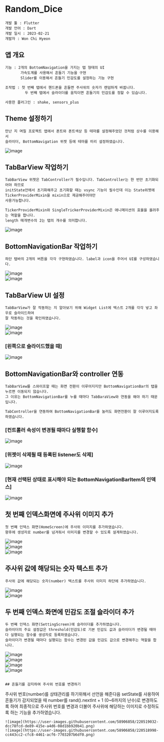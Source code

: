 # Random_Dice

```
개발 툴 : Flutter
개발 언어 : Dart
개발 일시 : 2023-02-21
개발자 : Won Chi Hyeon
```

## 앱 개요
```
기능 : 2개의 BottomNavigation을 가지는 탭 형태의 UI
       가속도계를 사용해서 흔들기 기능을 구현
       Slider를 이용해서 흔들기 민감도를 설정하는 기능 구현

조작법 : 첫 번째 탭에서 핸드폰을 흔들면 주사위의 숫자가 랜덤하게 바뀝니다.
         두 번째 탭에서 슬라이더를 움직이면 흔들기의 민감도를 정할 수 있습니다.

사용한 플러그인 : shake, sensors_plus
```

## Theme 설정하기
```
만난 지 며칠 프로젝트 앱에서 폰트와 폰트색상 등 테마를 설정해주었던 것처럼 상수를 이용해서
슬라이더, BottomNavigation 위젯 등에 테마를 미리 설정하였습니다.
```
![image](https://user-images.githubusercontent.com/58906858/220250888-223ae87e-e109-4548-bc09-d711bdfb09b2.png)

## TabBarView 작업하기
```
TabBarView 위젯은 TabController가 필수입니다. TabController는 한 번만 초기화되어야 하므로
initState안에서 초기화해주고 초기화할 때는 vsync 기능이 필수인데 이는 State위젯에 TickerProviderMixin을 mixin으로 제공해주어야만
사용가능합니다.

TickerProviderMixin와 SingleTrickerProviderMixin은 애니메이션의 효율을 올려주는 역할을 합니다.
length 매개변수의 2는 탭의 개수를 의미합니다.
```
![image](https://user-images.githubusercontent.com/58906858/220253253-06e2f0b7-fdcf-4665-ac40-9133f8c6826b.png)

## BottomNavigationBar 작업하기
```
하단 탭바의 2개의 버튼을 각각 구현하였습니다. label과 icon을 주어서 UI를 구성하였습니다.
```
![image](https://user-images.githubusercontent.com/58906858/220254350-001c88da-3ec9-4db0-8431-762690e92d39.png)   
![image](https://user-images.githubusercontent.com/58906858/220254392-452c63cd-659b-4f2e-9b5e-2e122fcde18f.png)


## TabBarView UI 설정
```
TabBarView가 잘 작동하는 지 알아보기 위해 Widget List에 텍스트 2개를 각각 넣고 좌우로 슬라이드하여
잘 작동하는 것을 확인하였습니다.
```
![image](https://user-images.githubusercontent.com/58906858/220254856-36b435c2-f137-445d-9b8d-b83d89ae74d6.png)   
![image](https://user-images.githubusercontent.com/58906858/220254880-29dd274c-4146-4448-83da-da21f22c8eb4.png)
### [왼쪽으로 슬라이드했을 때]
![image](https://user-images.githubusercontent.com/58906858/220254913-df569920-9028-4bf3-878b-152fe0c496f5.png)

## BottomNavigationBar와 controller 연동
```
TabBarView를 스와이프할 때는 화면 전환이 이루어지지만 BottomNavigationBar의 탭을 누르면 이동되지 않습니다.
그 이유는 BottomNavigationBar를 누를 때마다 TabBaraView와 연동을 해야 하기 때문입니다.

TabController을 연동하여 BottomNavigationBar를 눌러도 화면전환이 잘 이루어지도록 하였습니다.
```
### [컨트롤러 속성이 변경될 때마다 실행할 함수]
![image](https://user-images.githubusercontent.com/58906858/220511478-f7fd4435-3d62-4735-bb59-9f5a23ea668e.png)

### [위젯이 삭제될 때 등록된 listener도 삭제]
![image](https://user-images.githubusercontent.com/58906858/220511442-c396d152-1f07-4021-a610-f56a771d7b5d.png)

### [현재 선택된 상태로 표시해야 되는 BottomNavigationBarItem의 인덱스]
![image](https://user-images.githubusercontent.com/58906858/220511411-d0998b81-6cc2-499a-bcdd-4e32db556aaf.png)

## 첫 번째 인덱스화면에 주사위 이미지 추가
```
첫 번째 인덱스 화면(HomeScreen)에 주사위 이미지를 추가하였습니다.
향후에 생성자로 number를 넘겨줘서 이미지를 변경할 수 있도록 설계하였습니다.
```
![image](https://user-images.githubusercontent.com/58906858/220512873-096e3da0-0875-4d2e-bdf4-edf1b16e3c0e.png)   
![image](https://user-images.githubusercontent.com/58906858/220512929-efcb8df4-82e9-4176-8ace-f0ecba4fc2da.png)   
![image](https://user-images.githubusercontent.com/58906858/220512856-2f462200-d888-440e-a698-4093e74a93c6.png)

## 주사위 값에 해당되는 숫자 텍스트 추가
```
주사위 값에 해당되는 숫자(number) 텍스트를 주사위 이미지 하단에 추가하였습니다.
```
![image](https://user-images.githubusercontent.com/58906858/220513717-55a51d8d-84d6-4d1a-a538-cebce7790af0.png)   
![image](https://user-images.githubusercontent.com/58906858/220513730-d056e896-38a4-4baf-ac84-f576ef636219.png)

## 두 번째 인덱스 화면에 민감도 조절 슬라이더 추가
```
두 번째 인덱스 화면(SettingScreen)에 슬라이더를 추가하였습니다.
슬라이더의 주요 설정값은 threshold(민감도)로 기본 민감도 값과 슬라이더가 변경될 때마다 실행되는 함수를 생성자로 등록하였습니다.
슬라이더가 변경될 때마다 실행되는 함수는 변경된 값을 민감도 값으로 변경해주는 역할을 합니다.
```
![image](https://user-images.githubusercontent.com/58906858/220516679-d26272b4-89e3-4b7b-9e7c-d69238501bb6.png)   
![image](https://user-images.githubusercontent.com/58906858/220516765-74e784bb-97f6-4013-ad6b-6eefc64ed419.png)   
![image](https://user-images.githubusercontent.com/58906858/220516609-7c3a21d3-7529-465b-84b1-80413c29f8ea.png)   
![image](https://user-images.githubusercontent.com/58906858/220516836-b2ebc837-b24c-47a4-b247-fa63c29a6561.png)
```

## 흔들기를 감지하여 주사위 번호를 변경하기
```
주사위 번호(number)를 상태관리를 하기위해서 선언을 해준다음 setState를 사용하여
흔들기가 감지되었을 때 number를 rand().nextInt + 1 (0~6까지의 난수)로 변경하도록 하여
최종적으로 주사위 번호를 변경과 더불어 주사위에 해당하는 이미지로 수정하도록 하는 기능을 추가하였습니다.
```
![image](https://user-images.githubusercontent.com/58906858/220519032-dcc78fcd-de89-415e-a4d6-08d1bb920b41.png)
![image](https://user-images.githubusercontent.com/58906858/220518998-cc443cc2-cfc8-4461-acf6-7703207b6df0.png)

